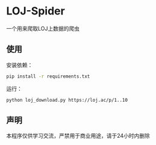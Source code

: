 # LOJ-Spider
一个用来爬取LOJ上数据的爬虫

## 使用
安装依赖：

```bash
pip install -r requirements.txt
```

运行：
```bash
python loj_download.py https://loj.ac/p/1..10
```

## 声明

本程序仅供学习交流，严禁用于商业用途，请于24小时内删除
